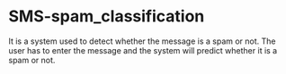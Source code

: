 # SMS-spam_classification
It is a system used to detect whether the message is a spam or not. The user has to enter the message and the system will predict whether it is a spam or not.
